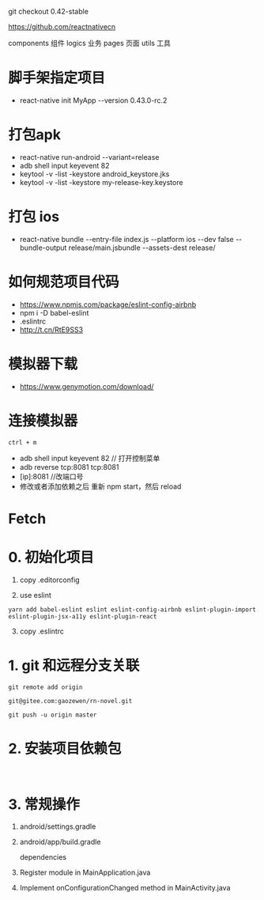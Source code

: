 git checkout 0.42-stable

https://github.com/reactnativecn

components      组件
logics          业务
pages           页面
utils           工具
# 脚手架指定项目

- react-native init MyApp --version 0.43.0-rc.2




# 打包apk
- react-native run-android --variant=release
- adb shell input keyevent 82
- keytool -v -list -keystore  android_keystore.jks
- keytool -v -list -keystore  my-release-key.keystore

# 打包 ios

- react-native bundle --entry-file index.js --platform ios --dev false --bundle-output release/main.jsbundle --assets-dest release/









# 如何规范项目代码

- https://www.npmjs.com/package/eslint-config-airbnb
- npm i -D babel-eslint
- .eslintrc
- http://t.cn/RtE9SS3

# 模拟器下载
- https://www.genymotion.com/download/


# 连接模拟器
    ctrl + m
- adb shell input keyevent 82 // 打开控制菜单
- adb reverse tcp:8081 tcp:8081
- [ip]:8081 //改端口号
- 修改或者添加依赖之后 重新 npm start，然后 reload

# Fetch


# 0. 初始化项目

1. copy .editorconfig

2. use eslint

~~~
yarn add babel-eslint eslint eslint-config-airbnb eslint-plugin-import eslint-plugin-jsx-a11y eslint-plugin-react
~~~

3. copy .eslintrc

# 1. git 和远程分支关联
    git remote add origin 
    
    git@gitee.com:gaozewen/rn-novel.git
    
    git push -u origin master

# 2. 安装项目依赖包
~~~javascript
    
~~~

# 3. 常规操作

1. android/settings.gradle

2. android/app/build.gradle

    dependencies
  
3. Register module in MainApplication.java

4. Implement onConfigurationChanged method in MainActivity.java

